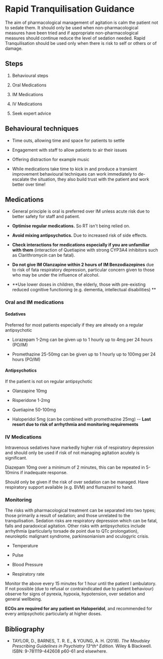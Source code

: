 Rapid Tranquilisation Guidance
==============================

The aim of pharmacological management of agitation is calm the patient
not to sedate them. It should only be used when non-pharmacological
measures have been tried and if appropriate non-pharmacological measures
should continue reduce the level of sedation needed. Rapid
Tranquilisation should be used only when there is risk to self or others
or of damage.

Steps
-----

1.  Behavioural steps

2.  Oral Medications

3.  IM Medications

4.  IV Medications

5.  Seek expert advice

Behavioural techniques
----------------------

-   Time outs, allowing time and space for patients to settle

-   Engagement with staff to allow patients to air their issues

-   Offering distraction for example music

-   While medications take time to kick in and produce a transient
    improvement behavioural techniques can work immediately to
    de-escalate the situation, they also build trust with the patient
    and work better over time!

Medications
-----------

-   General principle is oral is preferred over IM unless acute risk due
    to better safety for staff and patient.

-   **Optimise regular medications.** So RT isn't being relied on.

-   **Avoid mixing antipsychotics.** Due to increased risk of side
    effects.

-   **Check interactions for medications especially if you are
    unfamiliar with** **them** (interaction of Quetiapine with strong
    CYP3A4 inhibitors such as Clarithromycin can be fatal).

-   **Do not give IM Olanzapine within 2 hours of IM Benzodiazepines**
    due to risk of fata respiratory depression, particular concern given
    to those who may be under the influence of alcohol.

-   **Use lower doses in children, the elderly, those with pre-existing
    reduced cognitive functioning (e.g. dementia, intellectual
    disabilities) **

### Oral and IM medications

#### Sedatives

Preferred for most patients especially if they are already on a regular
antipsychotic

-   Lorazepam 1-2mg can be given up to 1 hourly up to 4mg per 24 hours
    (PO/IM)

-   Promethazine 25-50mg can be given up to 1 hourly up to 100mg per 24
    hours (PO/IM)

#### Antipsychotics

If the patient is not on regular antipsychotic

-   Olanzapine 10mg

-   Risperidone 1-2mg

-   Quetiapine 50-100mg

-   Haloperidol 5mg (can be combined with promethazine 25mg) -- **Last
    resort due to risk of arrhythmia and monitoring requirements**

### IV Medications

Intravenous sedatives have markedly higher risk of respiratory
depression and should only be used if risk of not managing agitation
acutely is significant.

Diazepam 10mg over a minimum of 2 minutes, this can be repeated in
5-10mins if inadequate response.

Should only be given if the risk of over sedation can be managed. Have
respiratory support available (e.g. BVM) and flumazenil to hand.

### Monitoring

The risks with pharmacological treatment can be separated into two
types; those primarily a result of sedation; and those unrelated to the
tranquilisation. Sedation risks are respiratory depression which can be
fatal, falls and paradoxical agitation. Other risks with antipsychotics
include arrhythmia (particularly torsade de point due to QTc
prolongation), neuroleptic malignant syndrome, parkinsonianism and
oculogyric crisis.

-   Temperature

-   Pulse

-   Blood Pressure

-   Respiratory rate

Monitor the above every 15 minutes for 1 hour until the patient I
ambulatory. If not possible (due to refusal or contraindicated due to
patient behaviour) observe for signs of pyrexia, hypoxia, hypotension,
over sedation and general wellbeing.

**ECGs are required for any patient on Haloperidol**, and recommended
for every antipsychotic particularly at higher doses.

Bibliography
------------

-   TAYLOR, D., BARNES, T. R. E., & YOUNG, A. H. (2018). *The Maudsley
    Prescribing Guidelines in Psychiatry 13^th^ Edition.* Wiley &
    Blackwell. ISBN: 9-781119-442608 p60-61 and elsewhere.
